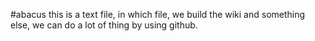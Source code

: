 #abacus
this is a text file, in which file, we build the wiki and something else, we can do a lot of thing by using github.
